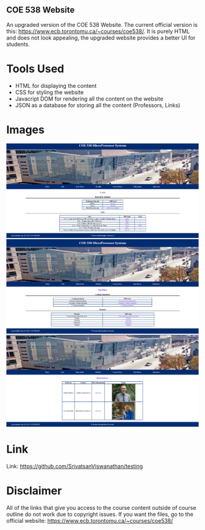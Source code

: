 ## COE 538 Website

An upgraded version of the COE 538 Website. The current official version is this: https://www.ecb.torontomu.ca/~courses/coe538/. It is purely HTML and does not look appealing, the upgraded website provides a better UI for students.

# Tools Used

- HTML for displaying the content
- CSS for styling the website
- Javacript DOM for rendering all the content on the website
- JSON as a database for storing all the content (Professors, Links)

# Images

![picture](/1.PNG)
![picture](/2.PNG)
![picture](/3.PNG)

# Link

Link: https://github.com/SrivatsanViswanathan/testing

# Disclaimer

All of the links that give you access to the course content outside of course outline do not work due to copyright issues. If you want the files, go to the official website: https://www.ecb.torontomu.ca/~courses/coe538/
